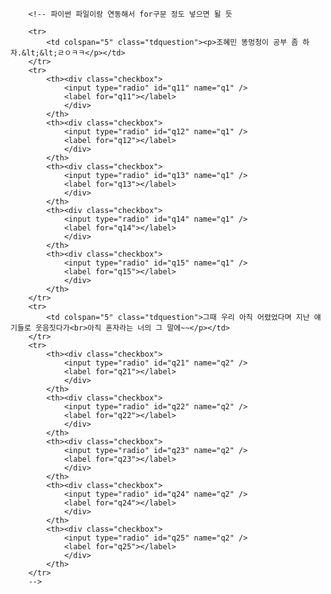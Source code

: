         <!-- 파이썬 파일이랑 연동해서 for구문 정도 넣으면 될 듯

        <tr>
            <td colspan="5" class="tdquestion"><p>조혜민 똥멍청이 공부 좀 하자.&lt;&lt;ㄹㅇㅋㅋ</p></td>
        </tr>
        <tr>
            <th><div class="checkbox">
                <input type="radio" id="q11" name="q1" />
                <label for="q11"></label>
                </div>
            </th>
            <th><div class="checkbox">
                <input type="radio" id="q12" name="q1" />
                <label for="q12"></label>
                </div>
            </th>
            <th><div class="checkbox">
                <input type="radio" id="q13" name="q1" />
                <label for="q13"></label>
                </div>
            </th>
            <th><div class="checkbox">
                <input type="radio" id="q14" name="q1" />
                <label for="q14"></label>
                </div>
            </th>
            <th><div class="checkbox">
                <input type="radio" id="q15" name="q1" />
                <label for="q15"></label>
                </div>
            </th>
        </tr>
        <tr>
            <td colspan="5" class="tdquestion">그때 우리 아직 어렸었다며 지난 얘기들로 웃음짓다가<br>아직 혼자라는 너의 그 말에~~</p></td>
        </tr>
        <tr>
            <th><div class="checkbox">
                <input type="radio" id="q21" name="q2" />
                <label for="q21"></label>
                </div>
            </th>
            <th><div class="checkbox">
                <input type="radio" id="q22" name="q2" />
                <label for="q22"></label>
                </div>
            </th>
            <th><div class="checkbox">
                <input type="radio" id="q23" name="q2" />
                <label for="q23"></label>
                </div>
            </th>
            <th><div class="checkbox">
                <input type="radio" id="q24" name="q2" />
                <label for="q24"></label>
                </div>
            </th>
            <th><div class="checkbox">
                <input type="radio" id="q25" name="q2" />
                <label for="q25"></label>
                </div>
            </th>
        </tr>
        -->